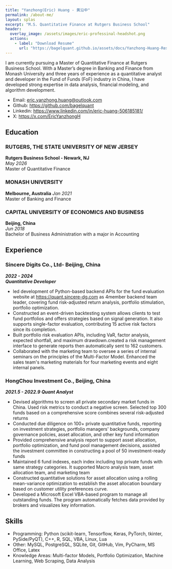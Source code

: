 ```yaml
---
title: "Yanzhong(Eric) Huang - 黄沿中"
permalink: /about-me/
layout: splas
excerpt: "M.S. Quantitative Finance at Rutgers Business School"
header:
  overlay_image: /assets/images/eric-professinal-headshot.png
  actions:
    - label: "Download Resume"
      url: "https://bagelquant.github.io/assets/docs/Yanzhong-Huang-Resume.pdf"
---
```


I am currently pursuing a Master of Quantitative Finance at Rutgers Business School. With a Master’s degree in Banking and Finance from Monash University and three years of experience as a quantitative analyst and developer in the Fund of Funds (FoF) industry in China, I have developed strong expertise in data analysis, financial modeling, and algorithm development.

- Email: <eric.yanzhong.huang@outlook.com>
- Github: <https://github.com/bagelquant>
- Linkedin: <https://www.linkedin.com/in/eric-huang-506185181/>
- X: <https://x.com/EricYanzhongH>

## Education

### RUTGERS, THE STATE UNIVERSITY OF NEW JERSEY

**Rutgers Business School - Newark, NJ**  
*May 2026*  
Master of Quantitative Finance  

### MONASH UNIVERSITY

**Melbourne, Australia**
*Jan 2021*  
Master of Banking and Finance  

### CAPITAL UNIVERSITY OF ECONOMICS AND BUSINESS
**Beijing, China**  
*Jun 2018*  
Bachelor of Business Administration with a major in Accounting

## Experience

### Sincere Digits Co., Ltd- Beijing, China

***2022 - 2024***  
***Quantitative Developer***

- led development of Python-based backend APIs for the fund evaluation website at https://quant.sincere-dg.com as 4member backend team leader, covering fund risk-adjusted return analysis, portfolio stimulation, portfolio optimization.
- Constructed an event-driven backtesting system allows clients to test fund portfolios and offers strategies based on signal generation. It also supports single-factor evaluation, contributing 15 active risk factors since its completion.
- Built portfolio risk evaluation APIs, including VaR, factor analysis, expected shortfall, and maximum drawdown.created a risk management interface to generate reports then automatically sent to 162 customers.
- Collaborated with the marketing team to oversee a series of internal seminars on the principles of the Multi-Factor Model. Enhanced the sales team's marketing materials for four marketing events and eight internal panels.

### HongChou Investment Co., Beijing, China

***2021.5 - 2022.9***
***Quant Analyst***

- Devised algorithms to screen all private secondary market funds in China. Used risk metrics to conduct a negative screen. Selected top 300 funds based on a comprehensive score combines several risk-adjusted returns
- Conducted due diligence on 100+ private quantitative funds, reporting on investment strategies, portfolio managers' backgrounds, company governance policies, asset allocation, and other key fund information
- Provided comprehensive analysis report to support asset allocation, portfolio optimization, and fund pool management decisions, assisted the investment committee in constructing a pool of 50 investment-ready funds
- Maintained 6 fund indexes, each index including top private funds with same strategy categories. It supported Macro analysis team, asset allocation team, and marketing team
- Constructed quantitative solutions for asset allocation using a rolling mean-variance optimization to establish the asset allocation boundary based on customer utility preferences curve.
- Developed a Microsoft Excel VBA-based program to manage all outstanding funds. The program automatically fetches data provided by brokers and visualizes key information.

## Skills

- Programming: Python (scikit-learn, Tensorflow, Keras, PyTorch, tkinter, PySide/PyQT), C++, R, SQL, VBA, Linux, Lua
- Other: MySQL, PostgreSQL, SQLite, Git, GitHub, Vim, PyCharm, MS Office, Latex
- Knowledge Areas: Multi-factor Models, Portfolio Optimization, Machine Learning, Web Scraping, Data Analysis

